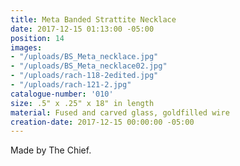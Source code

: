```yaml
---
title: Meta Banded Strattite Necklace
date: 2017-12-15 01:13:00 -05:00
position: 14
images:
- "/uploads/BS_Meta_necklace.jpg"
- "/uploads/BS_Meta_necklace02.jpg"
- "/uploads/rach-118-2edited.jpg"
- "/uploads/rach-121-2.jpg"
catalogue-number: '010'
size: .5" x .25" x 18" in length
material: Fused and carved glass, goldfilled wire
creation-date: 2017-12-15 00:00:00 -05:00
---
```


Made by The Chief.